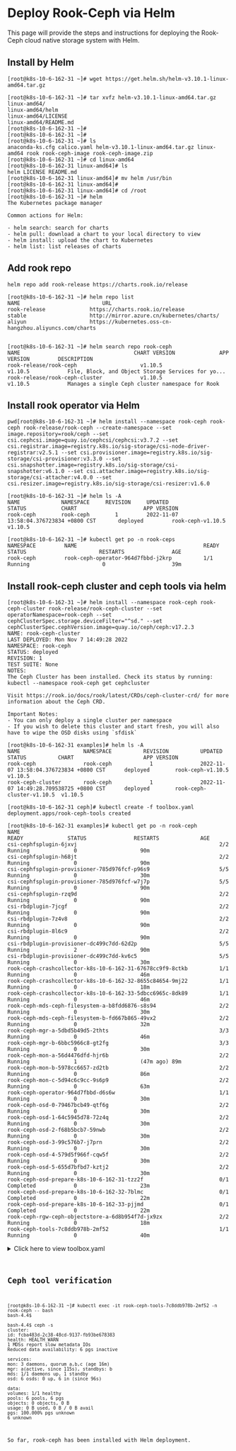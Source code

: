 # Deploy Rook-Ceph via Helm

This page will provide the steps and instructions for deploying the Rook-Ceph cloud native storage system with Helm.

## Install by Helm

```console
[root@k8s-10-6-162-31 ~]# wget https://get.helm.sh/helm-v3.10.1-linux-amd64.tar.gz

[root@k8s-10-6-162-31 ~]# tar xvfz helm-v3.10.1-linux-amd64.tar.gz
linux-amd64/
linux-amd64/helm
linux-amd64/LICENSE
linux-amd64/README.md
[root@k8s-10-6-162-31 ~]#
[root@k8s-10-6-162-31 ~]#
[root@k8s-10-6-162-31 ~]# ls
anaconda-ks.cfg calico.yaml helm-v3.10.1-linux-amd64.tar.gz linux-amd64 rook rook-ceph-image rook-ceph-image.zip
[root@k8s-10-6-162-31 ~]# cd linux-amd64
[root@k8s-10-6-162-31 linux-amd64]# ls
helm LICENSE README.md
[root@k8s-10-6-162-31 linux-amd64]# mv helm /usr/bin
[root@k8s-10-6-162-31 linux-amd64]#
[root@k8s-10-6-162-31 linux-amd64]# cd /root
[root@k8s-10-6-162-31 ~]# helm
The Kubernetes package manager

Common actions for Helm:

- helm search: search for charts
- helm pull: download a chart to your local directory to view
- helm install: upload the chart to Kubernetes
- helm list: list releases of charts
```

## Add rook repo

```console
helm repo add rook-release https://charts.rook.io/release

[root@k8s-10-6-162-31 ~]# helm repo list
NAME                          URL
rook-release              https://charts.rook.io/release
stable                    http://mirror.azure.cn/kubernetes/charts/
aliyun                    https://kubernetes.oss-cn-hangzhou.aliyuncs.com/charts


[root@k8s-10-6-162-31 ~]# helm search repo rook-ceph
NAME                                    CHART VERSION              APP VERSION         DESCRIPTION
rook-release/rook-ceph                    v1.10.5                   v1.10.5            File, Block, and Object Storage Services for yo...
rook-release/rook-ceph-cluster            v1.10.5                   v1.10.5            Manages a single Ceph cluster namespace for Rook
```

## Install rook operator via Helm 

```console
pwd[root@k8s-10-6-162-31 ~]# helm install --namespace rook-ceph rook-ceph rook-release/rook-ceph --create-namespace --set image.repository=rook/ceph --set csi.cephcsi.image=quay.io/cephcsi/cephcsi:v3.7.2 --set csi.registrar.image=registry.k8s.io/sig-storage/csi-node-driver-registrar:v2.5.1 --set csi.provisioner.image=registry.k8s.io/sig-storage/csi-provisioner:v3.3.0 --set csi.snapshotter.image=registry.k8s.io/sig-storage/csi-snapshotter:v6.1.0 --set csi.attacher.image=registry.k8s.io/sig-storage/csi-attacher:v4.0.0 --set csi.resizer.image=registry.k8s.io/sig-storage/csi-resizer:v1.6.0

[root@k8s-10-6-162-31 ~]# helm ls -A
NAME             NAMESPACE     REVISION     UPDATED                                        STATUS           CHART                     APP VERSION
rook-ceph        rook-ceph        1         2022-11-07  13:58:04.376723834 +0800 CST       deployed         rook-ceph-v1.10.5         v1.10.5

[root@k8s-10-6-162-31 ~]# kubectl get po -n rook-ceps
NAMESPACE         NAME                                        READY                    STATUS                       RESTARTS               AGE
rook-ceph         rook-ceph-operator-964d7fbbd-j2krp          1/1                      Running                       0                     39m
```

## Install rook-ceph cluster and ceph tools via helm

```console
[root@k8s-10-6-162-31 ~]# helm install --namespace rook-ceph rook-ceph-cluster rook-release/rook-ceph-cluster --set operatorNamespace=rook-ceph --set cephClusterSpec.storage.deviceFilter="^sd." --set cephClusterSpec.cephVersion.image=quay.io/ceph/ceph:v17.2.3
NAME: rook-ceph-cluster
LAST DEPLOYED: Mon Nov 7 14:49:28 2022
NAMESPACE: rook-ceph
STATUS: deployed
REVISION: 1
TEST SUITE: None
NOTES:
The Ceph Cluster has been installed. Check its status by running:
kubectl --namespace rook-ceph get cephcluster

Visit https://rook.io/docs/rook/latest/CRDs/ceph-cluster-crd/ for more information about the Ceph CRD.

Important Notes:
- You can only deploy a single cluster per namespace
- If you wish to delete this cluster and start fresh, you will also have to wipe the OSD disks using `sfdisk`

[root@k8s-10-6-162-31 examples]# helm ls -A
NAME                    NAMESPACE          REVISION          UPDATED                                      STATUS          CHART                      APP VERSION
rook-ceph               rook-ceph            1               2022-11-07 13:58:04.376723834 +0800 CST      deployed        rook-ceph-v1.10.5          v1.10.5
rook-ceph-cluster       rook-ceph            1               2022-11-07 14:49:28.709538725 +0800 CST      deployed        rook-ceph-cluster-v1.10.5  v1.10.5

[root@k8s-10-6-162-31 ceph]# kubectl create -f toolbox.yaml
deployment.apps/rook-ceph-tools created

[root@k8s-10-6-162-31 examples]# kubectl get po -n rook-ceph
NAME                                                               READY              STATUS               RESTARTS             AGE
csi-cephfsplugin-6jxvj                                             2/2                Running              0                    90m
csi-cephfsplugin-h68jt                                             2/2                Running              0                    90m
csi-cephfsplugin-provisioner-785d976fcf-p96s9                      5/5                Running              0                    30m
csi-cephfsplugin-provisioner-785d976fcf-w7j7p                      5/5                Running              0                    90m
csi-cephfsplugin-rzq9d                                             2/2                Running              0                    90m
csi-rbdplugin-7jcgf                                                2/2                Running              0                    90m
csi-rbdplugin-7z4v8                                                2/2                Running              0                    90m
csi-rbdplugin-8l6c9                                                2/2                Running              0                    90m
csi-rbdplugin-provisioner-dc499c7dd-62d2p                          5/5                Running              2                    90m
csi-rbdplugin-provisioner-dc499c7dd-kv6c5                          5/5                Running              0                    30m
rook-ceph-crashcollector-k8s-10-6-162-31-67678cc9f9-8ctkb          1/1                Running              0                    46m
rook-ceph-crashcollector-k8s-10-6-162-32-8655c84654-9mj22          1/1                Running              0                    18m
rook-ceph-crashcollector-k8s-10-6-162-33-5dbcc6965c-8dk89          1/1                Running              0                    46m
rook-ceph-mds-ceph-filesystem-a-b8fdd6876-s8s94                    2/2                Running              0                    30m
rook-ceph-mds-ceph-filesystem-b-fd667b865-49vx2                    2/2                Running              0                    32m
rook-ceph-mgr-a-5dbd5b49d5-2thts                                   3/3                Running              0                    46m
rook-ceph-mgr-b-6bbc5966c8-gt2fg                                   3/3                Running              0                    30m
rook-ceph-mon-a-56d4476dfd-hjr6b                                   2/2                Running              1                    (47m ago) 89m
rook-ceph-mon-b-5978cc6657-zd2tb                                   2/2                Running              0                    86m
rook-ceph-mon-c-5d94c6c9cc-9s6p9                                   2/2                Running              0                    63m
rook-ceph-operator-964d7fbbd-d6s6w                                 1/1                Running              0                    30m
rook-ceph-osd-0-79467bcb49-qtf6g                                   2/2                Running              0                    30m
rook-ceph-osd-1-64c5945d78-72z4q                                   2/2                Running              0                    30m
rook-ceph-osd-2-f68b5bcb7-59nwb                                    2/2                Running              0                    30m
rook-ceph-osd-3-99c576b7-j7prn                                     2/2                Running              0                    30m
rook-ceph-osd-4-579d5f966f-cqw5f                                   2/2                Running              0                    30m
rook-ceph-osd-5-655d7bfbd7-kztj2                                   2/2                Running              0                    30m
rook-ceph-osd-prepare-k8s-10-6-162-31-tzz2f                        0/1                Completed            0                    23m
rook-ceph-osd-prepare-k8s-10-6-162-32-7blmc                        0/1                Completed            0                    22m
rook-ceph-osd-prepare-k8s-10-6-162-33-pjjmd                        0/1                Completed            0                    22m
rook-ceph-rgw-ceph-objectstore-a-6d8b954f7d-jx9zx                  2/2                Running              0                    18m
rook-ceph-tools-7c8ddb978b-2mf52                                   1/1                Running              0                    40m
```

<details>
    <summary>Click here to view toolbox.yaml</summary>
    <pre><code>
apiVersion: apps/v1
kind: Deployment
metadata:
  name: rook-ceph-tools
  namespace: rook-ceph # namespace:cluster
  labels:
    app: rook-ceph-tools
spec:
  replicas: 1
  selector:
    matchLabels:
      app: rook-ceph-tools
  template:
    metadata:
      labels:
        app: rook-ceph-tools
    spec:
      dnsPolicy: ClusterFirstWithHostNet
      serviceAccountName: rook-ceph-default
      containers:
        - name: rook-ceph-tools
          image: quay.io/ceph/ceph:v18.2.2
          command:
            - /bin/bash
            - -c
            - |
              # Replicate the script from toolbox.sh inline so the ceph image
              # can be run directly, instead of requiring the rook toolbox
              CEPH_CONFIG="/etc/ceph/ceph.conf"
              MON_CONFIG="/etc/rook/mon-endpoints"
              KEYRING_FILE="/etc/ceph/keyring"

              # create a ceph config file in its default location so ceph/rados tools can be used
              # without specifying any arguments
              write_endpoints() {
                endpoints=$(cat ${MON_CONFIG})

                # filter out the mon names
                # external cluster can have numbers or hyphens in mon names, handling them in regex
                # shellcheck disable=SC2001
                mon_endpoints=$(echo "${endpoints}"| sed 's/[a-z0-9_-]\+=//g')

                DATE=$(date)
                echo "$DATE writing mon endpoints to ${CEPH_CONFIG}: ${endpoints}"
                  cat <<EOF > ${CEPH_CONFIG}
              [global]
              mon_host = ${mon_endpoints}

              [client.admin]
              keyring = ${KEYRING_FILE}
              EOF
              }

              # watch the endpoints config file and update if the mon endpoints ever change
              watch_endpoints() {
                # get the timestamp for the target of the soft link
                real_path=$(realpath ${MON_CONFIG})
                initial_time=$(stat -c %Z "${real_path}")
                while true; do
                  real_path=$(realpath ${MON_CONFIG})
                  latest_time=$(stat -c %Z "${real_path}")

                  if [[ "${latest_time}" != "${initial_time}" ]]; then
                    write_endpoints
                    initial_time=${latest_time}
                  fi

                  sleep 10
                done
              }

              # read the secret from an env var (for backward compatibility), or from the secret file
              ceph_secret=${ROOK_CEPH_SECRET}
              if [[ "$ceph_secret" == "" ]]; then
                ceph_secret=$(cat /var/lib/rook-ceph-mon/secret.keyring)
              fi

              # create the keyring file
              cat <<EOF > ${KEYRING_FILE}
              [${ROOK_CEPH_USERNAME}]
              key = ${ceph_secret}
              EOF

              # write the initial config file
              write_endpoints

              # continuously update the mon endpoints if they fail over
              watch_endpoints
          imagePullPolicy: IfNotPresent
          tty: true
          securityContext:
            runAsNonRoot: true
            runAsUser: 2016
            runAsGroup: 2016
            capabilities:
              drop: ["ALL"]
          env:
            - name: ROOK_CEPH_USERNAME
              valueFrom:
                secretKeyRef:
                  name: rook-ceph-mon
                  key: ceph-username
          volumeMounts:
            - mountPath: /etc/ceph
              name: ceph-config
            - name: mon-endpoint-volume
              mountPath: /etc/rook
            - name: ceph-admin-secret
              mountPath: /var/lib/rook-ceph-mon
              readOnly: true
      volumes:
        - name: ceph-admin-secret
          secret:
            secretName: rook-ceph-mon
            optional: false
            items:
              - key: ceph-secret
                path: secret.keyring
        - name: mon-endpoint-volume
          configMap:
            name: rook-ceph-mon-endpoints
            items:
              - key: data
                path: mon-endpoints
        - name: ceph-config
          emptyDir: {}
      tolerations:
        - key: "node.kubernetes.io/unreachable"
          operator: "Exists"
          effect: "NoExecute"
          tolerationSeconds: 5
    </code></pre>
</details>

## Ceph tool verification

```console
[root@k8s-10-6-162-31 ~]# kubectl exec -it rook-ceph-tools-7c8ddb978b-2mf52 -n rook-ceph -- bash
bash-4.4$

bash-4.4$ ceph -s
cluster:
id: fcba483d-2c38-48cd-9137-fb93be678383
health: HEALTH_WARN
1 MDSs report slow metadata IOs
Reduced data availability: 6 pgs inactive

services:
mon: 3 daemons, quorum a,b,c (age 16m)
mgr: a(active, since 115s), standbys: b
mds: 1/1 daemons up, 1 standby
osd: 6 osds: 0 up, 6 in (since 96s)

data:
volumes: 1/1 healthy
pools: 6 pools, 6 pgs
objects: 0 objects, 0 B
usage: 0 B used, 0 B / 0 B avail
pgs: 100.000% pgs unknown
6 unknown
```

So far, rook-ceph has been installed with Helm deployment.
